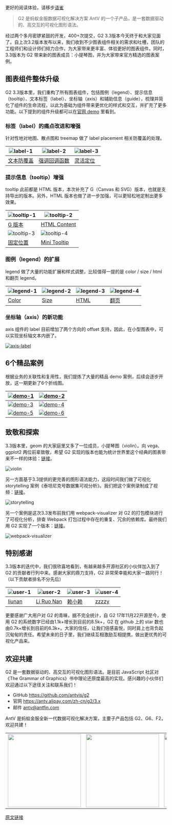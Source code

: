 <!--
index: 12
title: G2 3.3：琢磨
authors:
  - name: 绝云
    avatar: ${assets}/image/members/jueyun.png
  - name: 米法
    avatar: ${assets}/image/members/mifa.png
date: "2018-10-16"
landscape: https://cdn.nlark.com/lark/0/2018/png/619/1539617561562-735601fe-7c28-4ddc-aa8b-d230d46e5e00.png
-->

更好的阅读体验，请移步[语雀](https://www.yuque.com/antv/blog/g2-3.3-release)

> G2 是蚂蚁金服数据可视化解决方案 AntV 的一个子产品，是一套数据驱动的、高交互的可视化图形语法。

经过两个多月密锣紧鼓的开发，400+次提交，G2 3.3版本今天终于和大家见面了。自上次3.2版本发布以来，我们收到不少图表组件相关的需求和吐槽，团队的工程师们和设计师们倾力合作，为大家带来更丰富、体验更好的图表组件。同时，3.3版本为 G2 带来新的图表成员：小提琴图，并为大家带来官方精选的图表案例。

## 图表组件整体升级

G2 3.3版本里，我们重构了所有图表组件，包括图例（legend）、提示信息（tooltip）、文本标签（label）、坐标轴（axis）和辅助信息（guide），梳理并简化了组件的生命流程，以此为基础为组件带来更优化的样式和交互，并扩充了更多功能。以下提到的组件升级都可以在[官网 demo](https://antv.alipay.com/zh-cn/g2/3.x/demo/index.html#_%E7%BB%84%E4%BB%B6%E4%BD%BF%E7%94%A8) 里看到。

### 标签（label）的痛点改进和增强

针对性地对地图、散点图和 treemap 做了 label placement 相关防覆盖的处理。

| ![label-1](https://cdn.nlark.com/lark/0/2018/png/619/1539619672502-705f9687-9081-4c3e-93ba-325186e8b86d.png) | ![label-2](https://cdn.nlark.com/lark/0/2018/png/619/1539619679388-c124590f-5132-4940-be2b-8ac1f22844fa.png) | ![label-3](https://cdn.nlark.com/lark/0/2018/png/619/1539619685785-c7c8b908-9d3c-4e62-8848-27850b9b8edc.png) |
|----|----|----|
| [文本防覆盖](https://antv.alipay.com/zh-cn/g2/3.x/demo/component/label-map.html) | [强调回调函数](https://antv.alipay.com/zh-cn/g2/3.x/demo/component/legend-tail.html) | [灵活定位](https://antv.alipay.com/zh-cn/g2/3.x/demo/component/label-position.html) |

### 提示信息（tooltip）增强

tooltip 此前都是 HTML 版本，本次补充了 G（Canvas 和 SVG）版本，也就是支持导出的版本。另外，HTML 版本也做了进一步加强，可以更轻松地定制出更多效果。

| ![tooltip-1](https://cdn.nlark.com/lark/0/2018/png/619/1539619829723-6458be26-061f-40a9-9896-f51f52cabef9.png) | ![tooltip-2](https://cdn.nlark.com/lark/0/2018/png/619/1539619840951-c1d43c75-2e53-41fb-861d-0f6a49b48e19.png) |
|----|----|
| [G 版本](https://antv.alipay.com/zh-cn/g2/3.x/demo/component/tooltip-canvastooltip.html) | [HTML Content](https://antv.alipay.com/zh-cn/g2/3.x/demo/component/tooltip-html-content.html) |
| ![tooltip-3](https://cdn.nlark.com/lark/0/2018/png/619/1539619926948-f65bcf24-c18a-4c27-851d-0cf439c63558.png) | ![tooltip-4](https://cdn.nlark.com/lark/0/2018/png/619/1539619934634-4075c935-ec52-4ba2-84b1-8ac0bb8933a5.png) |
| [固定位置](https://antv.alipay.com/zh-cn/g2/3.x/demo/component/tooltip-fixed-position.html) | [Mini Tooltip](https://antv.alipay.com/zh-cn/g2/3.x/demo/component/tooltip-mini.html) |

### 图例（legend）的扩展

legend 做了大量的功能扩展和样式调整，比较值得一提的是 color / size / html 和翻页 legend。

| ![legend-1](https://cdn.nlark.com/lark/0/2018/png/619/1539620313490-c98b03dd-bac6-4149-a03d-0815fe1df845.png) | ![legend-2](https://cdn.nlark.com/lark/0/2018/png/619/1539620064793-e2f13b00-bdfe-4740-a690-e38e1f9da201.png) | ![legend-3](https://cdn.nlark.com/lark/0/2018/png/619/1539620087148-a84c0474-30cb-4016-9d4b-13f93183c62d.png) | ![legend-4](https://cdn.nlark.com/lark/0/2018/png/619/1539620093764-fcc442c5-711a-4e15-ba9d-d03dc3428c4e.png) |
|----|----|----|----|
| [Color](https://antv.alipay.com/zh-cn/g2/3.x/demo/component/legend-color.html) | [Size](https://antv.alipay.com/zh-cn/g2/3.x/demo/component/legend-size.html) | [HTML](https://antv.alipay.com/zh-cn/g2/3.x/demo/component/legend-html.html) | [翻页](https://antv.alipay.com/zh-cn/g2/3.x/demo/component/legend-pagenation.html) |

### 坐标轴（axis）的新功能

axis 组件的 label 目前增加了两个方向的 offset 支持，因此，在小型图表中，可以实现坐标轴文本内嵌了。

[![axis-label](https://cdn.nlark.com/lark/0/2018/png/619/1539620653141-8f44b047-25e3-40b8-86c4-b7ac47e40da9.png)](https://antv.alipay.com/zh-cn/g2/3.x/demo/component/axis-label-offset.html)

## 6个精品案例

根据业务的关联性和复用性，我们提炼了大量的精品 demo 案例，后续会逐步开放，这一期更新了6个折线图。

| [![demo-1](https://cdn.nlark.com/lark/0/2018/png/619/1539620696235-1434e86d-d014-405b-bb48-9b6a9bbb8ed9.png)](https://antv.alipay.com/zh-cn/g2/3.x/demo/gallery/line3.html) | [![demo-2](https://cdn.nlark.com/lark/0/2018/png/619/1539620707056-13453f3f-4552-4755-933d-a62b67192645.png)](https://antv.alipay.com/zh-cn/g2/3.x/demo/gallery/line2.html) |
|----|----|
| [![demo-3](https://cdn.nlark.com/lark/0/2018/png/619/1539620715476-86da7d49-132b-4bce-9179-39c3218b23c1.png)](https://antv.alipay.com/zh-cn/g2/3.x/demo/gallery/line6.html) | [![demo-4](https://cdn.nlark.com/lark/0/2018/png/619/1539620729626-c04bd74a-c164-41f9-9443-c2813b488a61.png)](https://antv.alipay.com/zh-cn/g2/3.x/demo/gallery/line4.html) |
| [![demo-5](https://cdn.nlark.com/lark/0/2018/png/619/1539620740532-77142126-c9d0-480a-8cd7-6903032aa2c8.png)](https://antv.alipay.com/zh-cn/g2/3.x/demo/gallery/line5.html) | [![demo-6](https://cdn.nlark.com/lark/0/2018/png/619/1539620753012-ed976c71-f021-4468-a7eb-0d4622904365.png)](https://antv.alipay.com/zh-cn/g2/3.x/demo/gallery/line1.html) |

## 致敬和探索

3.3版本里，geom 的大家庭里又多了一位成员，小提琴图（violin）。向 vega、ggplot2 两位前辈致敬，希望 G2 实现的版本也能为统计世界里这个经典的图表带来不一样的体验：[链接](https://antv.alipay.com/zh-cn/g2/3.x/demo/other/violin.html)。

![violin](https://cdn.nlark.com/lark/0/2018/gif/619/1539257814939-b34bb906-223b-4b52-b2aa-2816ae1ef74b.gif)

另一方面基于3.3提供的更完善的图形语法能力，这段时间我们做了可视化 storytelling 案例《泰坦尼克号数据集可视分析》。我们把这个案例录制成了视频：[链接](https://v.youku.com/v_show/id_XMzgzMDk3Mjk1Mg==.html)。

![storytelling](https://cdn.nlark.com/lark/0/2018/png/619/1539258098542-cc553028-f041-4c01-89d7-93cc97014c46.png)

另一个案例是这次3.3发布前我们用 webpack-visualizer 对 G2 的打包模块进行了可视化分析，排查 Webpack 打包过程中存在的重复、冗余的依赖库。最终我们用 G2 实现了一个版本：[链接](https://antv.alipay.com/zh-cn/g2/3.x/demo/relation/webpack-visualizer.html)。

![webpack-visualizer](https://cdn.nlark.com/lark/0/2018/gif/619/1539258494707-0be4756e-706d-4e8c-8182-f3760b8dd5e5.gif)

## 特别感谢

3.3版本的迭代中，我们很欣喜地看到，有越来越多开源社区的小伙伴加入到了 G2 的贡献者行列中来。感谢大家的鼎力支持，G2 非常荣幸能和大家一路同行！（以下贡献者排名不分先后）

| ![user-1](https://cdn.nlark.com/lark/0/2018/png/619/1539246344336-81a296cd-3980-46d4-8c42-0dc5cbe6273d.png) | ![user-2](https://cdn.nlark.com/lark/0/2018/png/619/1539246411377-2dba76d5-489e-40c5-8ee1-d296d7b7549c.png) | ![user-3](https://cdn.nlark.com/lark/0/2018/png/619/1539246391792-46320fd8-3f9d-4155-b988-72406d71020e.png) | ![user-4](https://cdn.nlark.com/lark/0/2018/png/619/1539246366261-5bd45572-b9dd-406b-862d-0a6e5181015e.png) |
|----|----|----|----|
| [liunan](https://github.com/forbreak) | [Li Ruo Nan](https://github.com/Sai0514) | [赖小赖](https://github.com/laispace) | [zzzzy](https://github.com/maplor) |

更要感谢广大用户对 G2 的青睐，据不完全统计，自 G2 17年11月22开源至今，使用 G2 的系统数字已经由1.1k+增长到目前的8.5k+，G2 在 github 上的 star 数也由0.7k+增长到目前的6.3k+。大家的信任，让我们倍感喜悦，同时肩上也背负起沉甸甸的责任。希望未来的日子里，我们继续互相激励互相提携，做出更优秀的可视化产品来。

## 欢迎共建

G2 是一套数据驱动的、高交互的可视化图形语法。是目前 JavaScript 社区对《The Grammar of Graphics》书中理论还原度最高的实现。感兴趣的小伙伴们欢迎通过以下途径关注和联系我们！

- GitHub https://github.com/antvis/g2
- 官网 https://antv.alipay.com/zh-cn/g2/3.x
- 邮件 antv@antfin.com

AntV 是蚂蚁金服全新一代数据可视化解决方案，主要子产品包括 G2、G6、F2，欢迎共建！

<div class="bi-table"><table><colgroup><col><col><col></colgroup><tbody><tr><td rowspan="1" colspan="1"><div data-type="p"><a target="_blank" rel="noopener noreferrer nofollow" href="https://antv.alipay.com/zh-cn/g2/3.x/index.html" class="bi-link"><div data-type="image" data-display="block" data-align="center" data-src="https://cdn.yuque.com/lark/0/2018/png/355/1531725785990-d1682f3d-6655-47e7-a4f7-e8cd7518f08c.png" data-width="228"><img src="https://cdn.yuque.com/lark/0/2018/png/355/1531725785990-d1682f3d-6655-47e7-a4f7-e8cd7518f08c.png" width="228"></div></a></div></td><td rowspan="1" colspan="1"><div data-type="p"><a target="_blank" rel="noopener noreferrer nofollow" href="https://antv.alipay.com/zh-cn/g6/2.x/index.html" class="bi-link"><div data-type="image" data-display="block" data-align="center" data-src="https://cdn.yuque.com/lark/0/2018/png/355/1531725758171-21b4f4ea-9455-44d4-8e46-7c10be80ccca.png" data-width="228"><img src="https://cdn.yuque.com/lark/0/2018/png/355/1531725758171-21b4f4ea-9455-44d4-8e46-7c10be80ccca.png" width="228"></div></a></div></td><td rowspan="1" colspan="1"><div data-type="p"><a target="_blank" rel="noopener noreferrer nofollow" href="https://antv.alipay.com/zh-cn/f2/3.x/index.html" class="bi-link"><div data-type="image" data-display="block" data-align="center" data-src="https://cdn.yuque.com/lark/0/2018/png/355/1531725778548-1661b27e-d966-4446-ab83-9896709829c7.png" data-width="229"><img src="https://cdn.yuque.com/lark/0/2018/png/355/1531725778548-1661b27e-d966-4446-ab83-9896709829c7.png" width="229"></div></a></div></td></tr></tbody></table></div>

[原文链接](https://www.yuque.com/antv/blog/g2-3.3-release)
